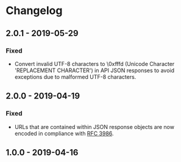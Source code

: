 # Changelog


## 2.0.1 - 2019-05-29

### Fixed
- Convert invalid UTF-8 characters to \0xfffd (Unicode Character 'REPLACEMENT CHARACTER') in API JSON responses to avoid exceptions due to malformed UTF-8 characters.


## 2.0.0 - 2019-04-19

### Fixed
- URLs that are contained within JSON response objects are now encoded in compliance with [RFC 3986](https://www.ietf.org/rfc/rfc3986.txt).


## 1.0.0 - 2019-04-16
